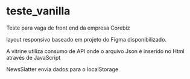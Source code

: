 # teste_vanilla
Teste para vaga de front end da empresa Corebiz

layout responsivo baseado em projeto do Figma disponibilizado.

A vitrine utiliza consumo de API onde o arquivo Json é inserido no Html através de JavaScript

NewsSlatter envia dados para o localStorage 
